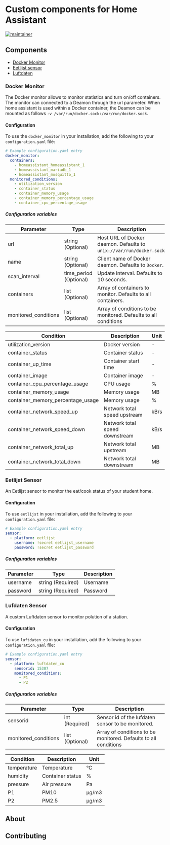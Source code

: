 # Custom components for Home Assistant

[![maintainer](https://img.shields.io/badge/maintainer-Sander%20Huisman%20-blue.svg?style=for-the-badge)](https://github.com/Sanderhuisman)

## Components

* [Docker Monitor](#docker_monitor)
* [Eetlijst sensor](#eetlijst)
* [Luftdaten](#luftdaten)

### Docker Monitor <a name="docker_monitor"></a>

The Docker monitor allows to monitor statistics and turn on/off containers. The monitor can connected to a Deamon through the url parameter. When home assistant is used within a Docker container, the Deamon can be mounted as follows `-v /var/run/docker.sock:/var/run/docker.sock`.

#### Configuration

To use the `docker_monitor` in your installation, add the following to your `configuration.yaml` file:

```yaml
# Example configuration.yaml entry
docker_monitor:
  containers:
    - homeassistant_homeassistant_1
    - homeassistant_mariadb_1
    - homeassistant_mosquitto_1
  monitored_conditions:
    - utilization_version
    - container_status
    - container_memory_usage
    - container_memory_percentage_usage
    - container_cpu_percentage_usage
```

##### Configuration variables

| Parameter            | Type                     | Description                                                           |
| -------------------- | ------------------------ | --------------------------------------------------------------------- |
| url                  | string       (Optional)  | Host URL of Docker daemon. Defaults to `unix://var/run/docker.sock`.  |
| name                 | string       (Optional)  | Client name of Docker daemon. Defaults to `Docker`.                   |
| scan_interval        | time_period  (Optional)  | Update interval. Defaults to 10 seconds.                              |
| containers           | list         (Optional)  | Array of containers to monitor. Defaults to all containers.           |
| monitored_conditions | list         (Optional)  | Array of conditions to be monitored. Defaults to all conditions       |

| Condition                         | Description                     | Unit  |
| --------------------------------- | ------------------------------- | ----- |
| utilization_version               | Docker version                  | -     |
| container_status                  | Container status                | -     |
| container_up_time                 | Container start time            | -     |
| container_image                   | Container image                 | -     |
| container_cpu_percentage_usage    | CPU usage                       | %     |
| container_memory_usage            | Memory usage                    | MB    |
| container_memory_percentage_usage | Memory usage                    | %     |
| container_network_speed_up        | Network total speed upstream    | kB/s  |
| container_network_speed_down      | Network total speed downstream  | kB/s  |
| container_network_total_up        | Network total upstream          | MB    |
| container_network_total_down      | Network total downstream        | MB    |

### Eetlijst Sensor <a name="eetlijst"></a>

An Eetlijst sensor to monitor the eat/cook status of your student home.

#### Configuration

To use `eetlijst` in your installation, add the following to your `configuration.yaml` file:

```yaml
# Example configuration.yaml entry
sensor:
  - platform: eetlijst
    username: !secret eetlijst_username
    password: !secret eetlijst_password
```

##### Configuration variables

| Parameter             | Type                    | Description   |
| --------------------- | ----------------------- | ------------- |
| username              | string       (Required) | Username      |
| password              | string       (Required) | Password      |

### Lufdaten Sensor <a name="luftdaten"></a>

A custom Luftdaten sensor to monitor polution of a station.

#### Configuration

To use `luftdaten_cu` in your installation, add the following to your `configuration.yaml` file:

```yaml
# Example configuration.yaml entry
sensor:
  - platform: luftdaten_cu
    sensorid: 15307
    monitored_conditions:
      - P1
      - P2
```

##### Configuration variables

| Parameter             | Type                    | Description                                                     |
| --------------------- | ----------------------- | --------------------------------------------------------------- |
| sensorid              | int          (Required) | Sensor id of the lufdaten sensor to be monitored.               |
| monitored_conditions  | list         (Optional) | Array of conditions to be monitored. Defaults to all conditions |

| Condition                         | Description           | Unit  |
| --------------------------------- | --------------------- | ----- |
| temperature                       | Temperature           | °C    |
| humidity                          | Container status      | %     |
| pressure                          | Air pressure          | Pa    |
| P1                                | PM10                  | µg/m3 |
| P2                                | PM2.5                 | µg/m3 |

## About

## Contributing
